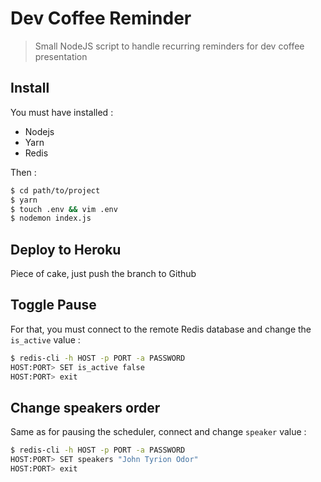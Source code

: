 # Dev Coffee Reminder
> Small NodeJS script to handle recurring reminders for dev coffee presentation

## Install 

You must have installed :
- Nodejs
- Yarn
- Redis

Then :

```bash
$ cd path/to/project
$ yarn
$ touch .env && vim .env
$ nodemon index.js
```

## Deploy to Heroku

Piece of cake, just push the branch to Github

## Toggle Pause

For that, you must connect to the remote Redis database and change the `is_active` value :

```bash
$ redis-cli -h HOST -p PORT -a PASSWORD
HOST:PORT> SET is_active false
HOST:PORT> exit
```

## Change speakers order

Same as for pausing the scheduler, connect and change `speaker` value :

```bash
$ redis-cli -h HOST -p PORT -a PASSWORD
HOST:PORT> SET speakers "John Tyrion Odor"
HOST:PORT> exit
```